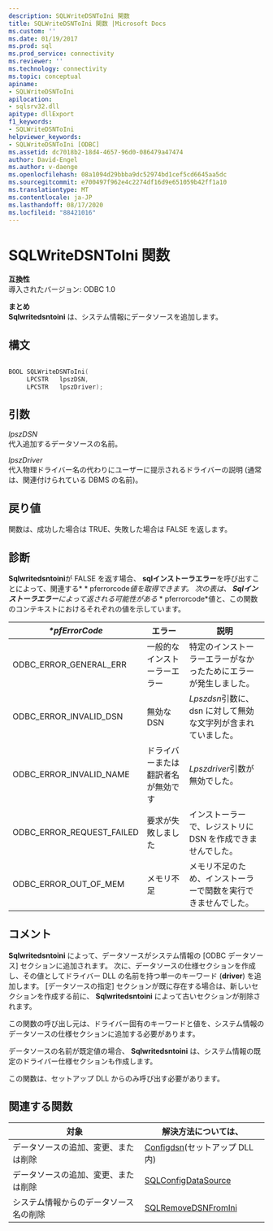 ```yaml
---
description: SQLWriteDSNToIni 関数
title: SQLWriteDSNToIni 関数 |Microsoft Docs
ms.custom: ''
ms.date: 01/19/2017
ms.prod: sql
ms.prod_service: connectivity
ms.reviewer: ''
ms.technology: connectivity
ms.topic: conceptual
apiname:
- SQLWriteDSNToIni
apilocation:
- sqlsrv32.dll
apitype: dllExport
f1_keywords:
- SQLWriteDSNToIni
helpviewer_keywords:
- SQLWriteDSNToIni [ODBC]
ms.assetid: dc7018b2-18d4-4657-96d0-086479a47474
author: David-Engel
ms.author: v-daenge
ms.openlocfilehash: 08a1094d29bbba9dc52974bd1cef5cd6645aa5dc
ms.sourcegitcommit: e700497f962e4c2274df16d9e651059b42ff1a10
ms.translationtype: MT
ms.contentlocale: ja-JP
ms.lasthandoff: 08/17/2020
ms.locfileid: "88421016"
---
```

# <a name="sqlwritedsntoini-function"></a>SQLWriteDSNToIni 関数
**互換性**  
 導入されたバージョン: ODBC 1.0  
  
 **まとめ**  
 **Sqlwritedsntoini** は、システム情報にデータソースを追加します。  
  
## <a name="syntax"></a>構文  
  
```cpp  
  
BOOL SQLWriteDSNToIni(  
     LPCSTR   lpszDSN,  
     LPCSTR   lpszDriver);  
```  
  
## <a name="arguments"></a>引数  
 *lpszDSN*  
 代入追加するデータソースの名前。  
  
 *lpszDriver*  
 代入物理ドライバー名の代わりにユーザーに提示されるドライバーの説明 (通常は、関連付けられている DBMS の名前)。  
  
## <a name="returns"></a>戻り値  
 関数は、成功した場合は TRUE、失敗した場合は FALSE を返します。  
  
## <a name="diagnostics"></a>診断  
 **Sqlwritedsntoini**が FALSE を返す場合、 **sqlインストーラエラー**を呼び出すことによって、関連する* \* pferrorcode*値を取得できます。 次の表は、 **Sqlインストーラエラー**によって返される可能性がある* \* pferrorcode*値と、この関数のコンテキストにおけるそれぞれの値を示しています。  
  
|*\*pfErrorCode*|エラー|説明|  
|---------------------|-----------|-----------------|  
|ODBC_ERROR_GENERAL_ERR|一般的なインストーラーエラー|特定のインストーラーエラーがなかったためにエラーが発生しました。|  
|ODBC_ERROR_INVALID_DSN|無効な DSN|*Lpszdsn*引数に、dsn に対して無効な文字列が含まれていました。|  
|ODBC_ERROR_INVALID_NAME|ドライバーまたは翻訳者名が無効です|*Lpszdriver*引数が無効でした。|  
|ODBC_ERROR_REQUEST_FAILED|要求が失敗しました|インストーラーで、レジストリに DSN を作成できませんでした。|  
|ODBC_ERROR_OUT_OF_MEM|メモリ不足|メモリ不足のため、インストーラーで関数を実行できませんでした。|  
  
## <a name="comments"></a>コメント  
 **Sqlwritedsntoini** によって、データソースがシステム情報の [ODBC データソース] セクションに追加されます。 次に、データソースの仕様セクションを作成し、その値としてドライバー DLL の名前を持つ単一のキーワード (**driver**) を追加します。 [データソースの指定] セクションが既に存在する場合は、新しいセクションを作成する前に、 **Sqlwritedsntoini** によって古いセクションが削除されます。  
  
 この関数の呼び出し元は、ドライバー固有のキーワードと値を、システム情報のデータソースの仕様セクションに追加する必要があります。  
  
 データソースの名前が既定値の場合、 **Sqlwritedsntoini** は、システム情報の既定のドライバー仕様セクションも作成します。  
  
 この関数は、セットアップ DLL からのみ呼び出す必要があります。  
  
## <a name="related-functions"></a>関連する関数  
  
|対象|解決方法については、|  
|---------------------------|---------|  
|データソースの追加、変更、または削除|[Configdsn](../../../odbc/reference/syntax/configdsn-function.md)(セットアップ DLL 内)|  
|データソースの追加、変更、または削除|[SQLConfigDataSource](../../../odbc/reference/syntax/sqlconfigdatasource-function.md)|  
|システム情報からのデータソース名の削除|[SQLRemoveDSNFromIni](../../../odbc/reference/syntax/sqlremovedsnfromini-function.md)|
